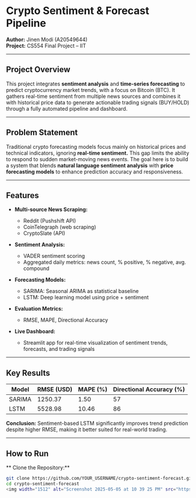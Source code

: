 #  Crypto Sentiment & Forecast Pipeline

**Author:** Jinen Modi (A20549644)  
**Project:** CS554 Final Project – IIT

---

## Project Overview

This project integrates **sentiment analysis** and **time-series forecasting** to predict cryptocurrency market trends, with a focus on Bitcoin (BTC). It gathers real-time sentiment from multiple news sources and combines it with historical price data to generate actionable trading signals (BUY/HOLD) through a fully automated pipeline and dashboard.

---

## Problem Statement

Traditional crypto forecasting models focus mainly on historical prices and technical indicators, ignoring **real-time sentiment.** This gap limits the ability to respond to sudden market-moving news events. The goal here is to build a system that blends **natural language sentiment analysis** with **price forecasting models** to enhance prediction accuracy and responsiveness.

---

##  Features

- **Multi-source News Scraping:**  
  - Reddit (Pushshift API)  
  - CoinTelegraph (web scraping)  
  - CryptoSlate (API)

- **Sentiment Analysis:**  
  - VADER sentiment scoring  
  - Aggregated daily metrics: news count, % positive, % negative, avg. compound

- **Forecasting Models:**  
  - SARIMA: Seasonal ARIMA as statistical baseline  
  - LSTM: Deep learning model using price + sentiment

- **Evaluation Metrics:**  
  - RMSE, MAPE, Directional Accuracy

- **Live Dashboard:**  
  - Streamlit app for real-time visualization of sentiment trends, forecasts, and trading signals

---

## Key Results

| Model  | RMSE (USD) | MAPE (%) | Directional Accuracy (%) |
|--------|------------|----------|--------------------------|
| SARIMA | 1250.37    | 1.50     | 57                       |
| LSTM   | 5528.98    | 10.46    | 86                       |

 **Conclusion:** Sentiment-based LSTM significantly improves trend prediction despite higher RMSE, making it better suited for real-world trading.

---

## How to Run

** Clone the Repository:**

```bash
git clone https://github.com/YOUR_USERNAME/crypto-sentiment-forecast.git
cd crypto-sentiment-forecast
<img width="1512" alt="Screenshot 2025-05-05 at 10 39 25 PM" src="https://github.com/user-attachments/assets/870f14cc-784f-461e-ab50-c4f429eff6a8" />

